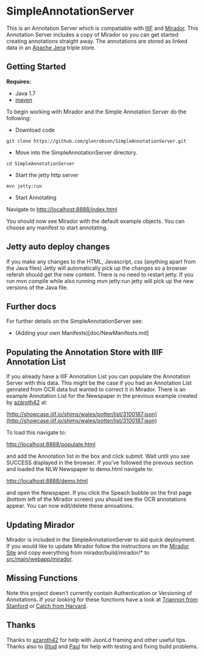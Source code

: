 # SimpleAnnotationServer
This is an Annotation Server which is compatiable with [IIIF](http://iiif.io) and [Mirador](https://github.com/IIIF/mirador). This Annotation Server includes
a copy of Mirador so you can get started creating annotations straight away. The annotations are stored as linked data in an [Apache Jena](https://jena.apache.org/) triple store. 


## Getting Started
**Requires:**
 * Java 1.7
 * [maven](https://maven.apache.org/)

To begin working with Mirador and the Simple Annotation Server do the following:

 * Download code

```git clone https://github.com/glenrobson/SimpleAnnotationServer.git```

 * Move into the SimpleAnnotationServer directory.

```cd SimpleAnnotationServer```

 * Start the jetty http server

```mvn jetty:run```

 * Start Annotating 

Navigate to [http://localhost:8888/index.html](http://localhost:8888/index.html)

You should now see Mirador with the default example objects. You can choose any manifest to start annotating.

## Jetty auto deploy changes

If you make any changes to the HTML, Javascript, css (anything apart from the Java files) Jetty will automatically pick up the changes so a browser refersh should get the new content. There is no need to restart jetty. If you run mvn compile while also running mvn jetty:run jetty will pick up the new versions of the Java file. 

## Further docs

For further details on the SimpleAnnotationServer see:

 * (Adding your own Manifests)[doc/NewManifests.md] 

## Populating the Annotation Store with IIIF Annotation List

If you already have a IIIF Annotation List you can populate the Annotation Server with this data. This might be the case if you had an Annotation List genrated from OCR data but wanted to correct it in Mirador. There is an example Annotation List for the Newspaper in the previous example created by [azaroth42](https://github.com/azaroth42) at:

[http://showcase.iiif.io/shims/wales/potter/list/3100187.json](http://showcase.iiif.io/shims/wales/potter/list/3100187.json)

To load this navigate to:

[http://localhost:8888/populate.html](http://localhost:8888/populate.html)

and add the Annotation list in the box and click submit. Wait until you see SUCCESS displayed in the browser. If you've followed the prevous section and loaded the NLW Newspaper to demo.html navigate to:

[http://localhost:8888/demo.html](http://localhost:8888/demo.html)

and open the Newspaper. If you click the Speach bubble on the first page (bottom left of the Mirador screen) you should see the OCR annotations appear. You can now edit/delete these annoations. 

## Updating Mirador

Mirador is included in the SimpleAnnotationServer to aid quick deployment. If you would like to update Mirador follow the instructions on the [Mirador Site](https://github.com/IIIF/mirador) and copy everything from mirador/build/mirador/* to [src/main/webapp/mirador](tree/master/src/main/webapp/mirador).

## Missing Functions

Note this project doesn't currently contain Authentication or Versioning of Annotations. If your looking for these functions have a look at [Triannon from Stanford](https://github.com/sul-dlss/triannon) or [Catch from Harvard](https://github.com/annotationsatharvard/catcha). 

## Thanks

Thanks to [azaroth42](https://github.com/azaroth42) for help with JsonLd framing and other useful tips. Thanks also to [Illtud](https://github.com/illtud) and [Paul](https://twitter.com/sankesolutions) for help with testing and fixing build problems. 
